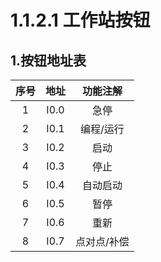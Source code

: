 # 1.1.2.1 工作站按钮

## 1.按钮地址表

| 序号 | 地址 |  功能注解   |
| :--: | :--: | :---------: |
|  1   | I0.0 |    急停     |
|  2   | I0.1 |  编程/运行  |
|  3   | I0.2 |    启动     |
|  4   | I0.3 |    停止     |
|  5   | I0.4 |  自动启动   |
|  6   | I0.5 |    暂停     |
|  7   | I0.6 |    重新     |
|  8   | I0.7 | 点对点/补偿 |


